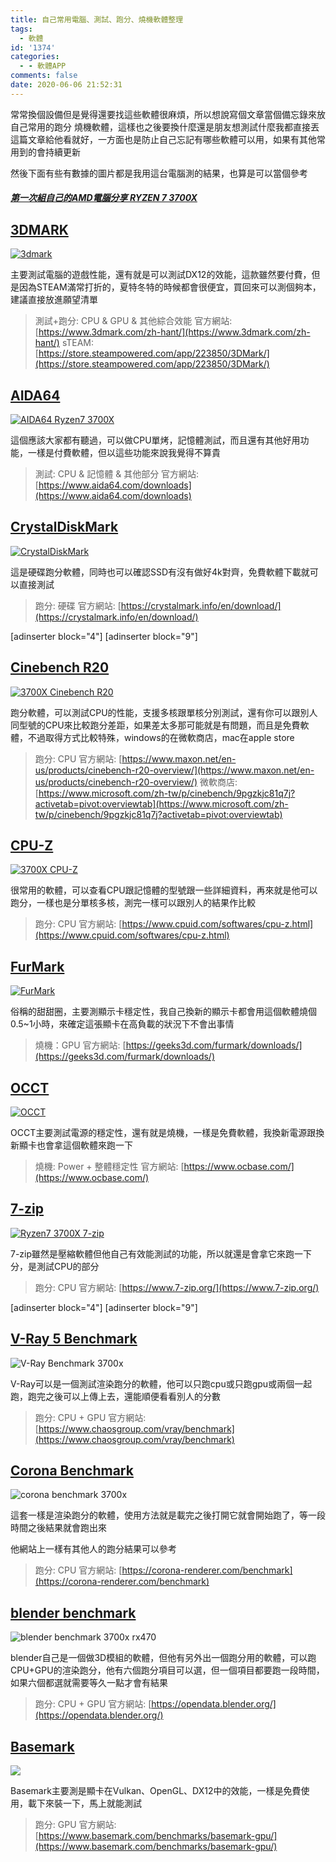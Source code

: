 ```yaml
---
title: 自己常用電腦、測試、跑分、燒機軟體整理
tags:
  - 軟體
id: '1374'
categories:
  - - 軟體APP
comments: false
date: 2020-06-06 21:52:31
---
```


常常換個設備但是覺得還要找這些軟體很麻煩，所以想說寫個文章當個備忘錄來放自己常用的跑分 燒機軟體，這樣也之後要換什麼還是朋友想測試什麼我都直接丟這篇文章給他看就好，一方面也是防止自己忘記有哪些軟體可以用，如果有其他常用到的會持續更新

然後下面有些有數據的圖片都是我用這台電腦測的結果，也算是可以當個參考

##### [第一次組自己的AMD電腦分享 RYZEN 7 3700X](https://blog.devcker.com/unbox-self-amd-computer/ "第一次組自己的AMD電腦分享 RYZEN 7 3700X")



## [3DMARK](https://www.3dmark.com/zh-hant/ "3DMARK")

[![3dmark](https://blog.devcker.com/wp-content/uploads/2020/06/firefox_5xIEhPFsmQ-1024x576.png)](https://www.3dmark.com/zh-hant/)

主要測試電腦的遊戲性能，還有就是可以測試DX12的效能，這款雖然要付費，但是因為STEAM滿常打折的，夏特冬特的時候都會很便宜，買回來可以測個夠本，建議直接放進願望清單

> 測試+跑分: CPU & GPU & 其他綜合效能 官方網站: [https://www.3dmark.com/zh-hant/](https://www.3dmark.com/zh-hant/) sTEAM: [https://store.steampowered.com/app/223850/3DMark/](https://store.steampowered.com/app/223850/3DMark/)

## [AIDA64](https://www.aida64.com/downloads "AIDA64")

[![AIDA64 Ryzen7 3700X](https://blog.devcker.com/wp-content/uploads/2020/06/aida64_KV417LAN5u-1024x737.png)](https://www.aida64.com/downloads)

這個應該大家都有聽過，可以做CPU單烤，記憶體測試，而且還有其他好用功能，一樣是付費軟體，但以這些功能來說我覺得不算貴

> 測試: CPU & 記憶體 & 其他部分 官方網站: [https://www.aida64.com/downloads](https://www.aida64.com/downloads)

## [CrystalDiskMark](https://crystalmark.info/en/download/ "CrystalDiskMark")

[![CrystalDiskMark](https://blog.devcker.com/wp-content/uploads/2020/06/DiskMark64_Z75JQmvNgZ.png)](https://crystalmark.info/en/download/)

這是硬碟跑分軟體，同時也可以確認SSD有沒有做好4k對齊，免費軟體下載就可以直接測試

> 跑分: 硬碟 官方網站: [https://crystalmark.info/en/download/](https://crystalmark.info/en/download/)

\[adinserter block="4"\] \[adinserter block="9"\]

## [Cinebench R20](https://www.microsoft.com/zh-tw/p/cinebench/9pgzkjc81q7j?activetab=pivot:overviewtab "Cinebench R20")

[![3700X Cinebench R20](https://blog.devcker.com/wp-content/uploads/2020/06/Cinebench_DYuGJdLsOu-1024x534.jpg)](https://www.maxon.net/en-us/products/cinebench-r20-overview/)

跑分軟體，可以測試CPU的性能，支援多核跟單核分別測試，還有你可以跟別人同型號的CPU來比較跑分差距，如果差太多那可能就是有問題，而且是免費軟體，不過取得方式比較特殊，windows的在微軟商店，mac在apple store

> 跑分: CPU 官方網站: [https://www.maxon.net/en-us/products/cinebench-r20-overview/](https://www.maxon.net/en-us/products/cinebench-r20-overview/) 微軟商店: [https://www.microsoft.com/zh-tw/p/cinebench/9pgzkjc81q7j?activetab=pivot:overviewtab](https://www.microsoft.com/zh-tw/p/cinebench/9pgzkjc81q7j?activetab=pivot:overviewtab)

## [CPU-Z](https://www.cpuid.com/softwares/cpu-z.html "CPU-Z")

[![3700X CPU-Z](https://blog.devcker.com/wp-content/uploads/2020/06/cpuz_x64_agOSPdMeeo.png)](https://www.cpuid.com/softwares/cpu-z.html)

很常用的軟體，可以查看CPU跟記憶體的型號跟一些詳細資料，再來就是他可以跑分，一樣也是分單核多核，測完一樣可以跟別人的結果作比較

> 跑分: CPU 官方網站: [https://www.cpuid.com/softwares/cpu-z.html](https://www.cpuid.com/softwares/cpu-z.html)

## [FurMark](https://geeks3d.com/furmark/downloads/ "FurMark")

[![FurMark](https://blog.devcker.com/wp-content/uploads/2020/06/FurMark_WDj8yFZVMS.png)](https://geeks3d.com/furmark/downloads/")

俗稱的甜甜圈，主要測顯示卡穩定性，我自己換新的顯示卡都會用這個軟體燒個0.5~1小時，來確定這張顯卡在高負載的狀況下不會出事情

> 燒機：GPU 官方網站: [https://geeks3d.com/furmark/downloads/](https://geeks3d.com/furmark/downloads/)

## [OCCT](https://geeks3d.com/furmark/downloads/ "OCCT")

[![OCCT](https://blog.devcker.com/wp-content/uploads/2020/06/OCCT6.0.0_JTbCd8sqDU-1024x640.png)](https://www.ocbase.com/)

OCCT主要測試電源的穩定性，還有就是燒機，一樣是免費軟體，我換新電源跟換新顯卡也會拿這個軟體來跑一下

> 燒機: Power + 整體穩定性 官方網站: [https://www.ocbase.com/](https://www.ocbase.com/)

## [7-zip](https://www.7-zip.org/ "7-zip")

[![Ryzen7 3700X  7-zip](https://blog.devcker.com/wp-content/uploads/2020/06/7zG_XynYHTfa37.png)](https://www.7-zip.org/)

7-zip雖然是壓縮軟體但他自己有效能測試的功能，所以就還是會拿它來跑一下分，是測試CPU的部分

> 跑分: CPU 官方網站: [https://www.7-zip.org/](https://www.7-zip.org/)

\[adinserter block="4"\] \[adinserter block="9"\]

## [V-Ray 5 Benchmark](https://www.chaosgroup.com/vray/benchmark "V-Ray 5 Benchmark")

![V-Ray Benchmark 3700x](https://blog.devcker.com/wp-content/uploads/2020/06/V-Ray_Benchmark_U2CiR3hPYZ-1024x642.png)

V-Ray可以是一個測試渲染跑分的軟體，他可以只跑cpu或只跑gpu或兩個一起跑，跑完之後可以上傳上去，還能順便看看別人的分數

> 跑分: CPU + GPU 官方網站: [https://www.chaosgroup.com/vray/benchmark](https://www.chaosgroup.com/vray/benchmark)

## [Corona Benchmark](https://corona-renderer.com/benchmark "Corona Benchmark")

![corona benchmark 3700x](https://blog.devcker.com/wp-content/uploads/2020/06/Corona_Release_n4W4z2dqXa-1024x499.jpg)

這套一樣是渲染跑分的軟體，使用方法就是載完之後打開它就會開始跑了，等一段時間之後結果就會跑出來

他網站上一樣有其他人的跑分結果可以參考

> 跑分: CPU 官方網站: [https://corona-renderer.com/benchmark](https://corona-renderer.com/benchmark)

## [blender benchmark](https://opendata.blender.org/ "blender benchmark")

![blender benchmark 3700x rx470](https://blog.devcker.com/wp-content/uploads/2020/06/benchmark-launcher_nxwAqVUeeF.png)

blender自己是一個做3D模組的軟體，但他有另外出一個跑分用的軟體，可以跑CPU+GPU的渲染跑分，他有六個跑分項目可以選，但一個項目都要跑一段時間，如果六個都選就需要等久一點才會有結果

> 跑分: CPU + GPU 官方網站: [https://opendata.blender.org/](https://opendata.blender.org/)

## [Basemark](https://www.basemark.com/benchmarks/basemark-gpu/ "Basemark")

![](https://blog.devcker.com/wp-content/uploads/2020/06/BasemarkGPU_anzziUDZbg-1024x568.png)

Basemark主要測是顯卡在Vulkan、OpenGL、DX12中的效能，一樣是免費使用，載下來裝一下，馬上就能測試

> 跑分: GPU 官方網站: [https://www.basemark.com/benchmarks/basemark-gpu/](https://www.basemark.com/benchmarks/basemark-gpu/)